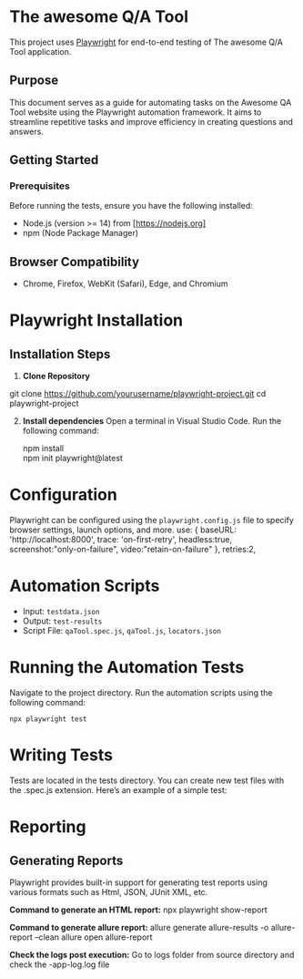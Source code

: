 # The awesome Q/A Tool 

This project uses [Playwright](https://playwright.dev/) for end-to-end testing of The awesome Q/A Tool application.

## Purpose 

This document serves as a guide for automating tasks on the Awesome QA Tool website using the Playwright automation framework. It aims to streamline repetitive tasks and improve efficiency in creating questions and answers. 

## Getting Started

### Prerequisites

Before running the tests, ensure you have the following installed:

- Node.js (version >= 14) from [https://nodejs.org]
- npm (Node Package Manager)

## Browser Compatibility 

- Chrome, Firefox, WebKit (Safari), Edge, and Chromium 

# Playwright Installation 

## Installation Steps 

1. **Clone Repository**

  git clone https://github.com/yourusername/playwright-project.git
  cd playwright-project

2. **Install dependencies**
  Open a terminal in Visual Studio Code.
  Run the following command: 
    
    npm install  
    npm init playwright@latest  

# Configuration 

Playwright can be configured using the `playwright.config.js` file to specify browser settings, launch options, and more.
    use: {
    baseURL: 'http://localhost:8000',
    trace: 'on-first-retry',
    headless:true,
    screenshot:"only-on-failure",
    video:"retain-on-failure"
   },
   retries:2,

# Automation Scripts 

- Input: `testdata.json` 
- Output: `test-results` 
- Script File: `qaTool.spec.js`, `qaTool.js`, `locators.json` 

# Running the Automation Tests

  Navigate to the project directory. 
  Run the automation scripts using the following command: 

    npx playwright test 

# Writing Tests
  Tests are located in the tests directory. You can create new test files with the .spec.js  extension. Here’s an example of a simple test:

# Reporting 

## Generating Reports 

Playwright provides built-in support for generating test reports using various formats such as Html, JSON, JUnit XML, etc. 

**Command to generate an HTML report:**
    npx playwright show-report 
   
**Command to generate allure report:**
    allure generate allure-results -o allure-report –clean 
    allure open allure-report  

**Check the logs post execution:**
   Go to logs folder from source directory and check the <Date>-app-log.log file


